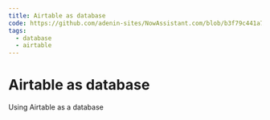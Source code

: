 ```yaml
---
title: Airtable as database
code: https://github.com/adenin-sites/NowAssistant.com/blob/b3f79c441a781a082c06e7ce27678e99fd8b1258/lambda-src/job-application.js
tags: 
  - database
  - airtable
---
```


# Airtable as database

Using Airtable as a database
